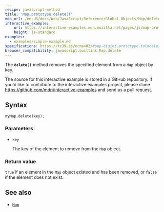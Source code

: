 ```yaml
---
recipe: javascript-method
title: 'Map.prototype.delete()'
mdn_url: /en-US/docs/Web/JavaScript/Reference/Global_Objects/Map/delete
interactive_example:
    url: https://interactive-examples.mdn.mozilla.net/pages/js/map-prototype-delete.html
    height: js-standard
examples:
  - examples/simple-example.md
specifications: https://tc39.es/ecma402/#sup-bigint.prototype.tolocalestring
browser_compatibility: javascript.builtins.Map.delete
---
```

The **`delete()`** method removes the specified element from a `Map` object by key.

The source for this interactive example is stored in a GitHub repository. If you'd like to contribute to the interactive examples project, please clone <https://github.com/mdn/interactive-examples> and send us a pull request.

## Syntax

```
myMap.delete(key);
```

### Parameters

-   `key`

    The key of the element to remove from the `Map` object.

### Return value

`true` if an element in the `Map` object existed and has been removed, or `false` if the element does not exist.

## See also

-   [`Map`](/en-US/docs/Web/JavaScript/Reference/Global_Objects/Map)
